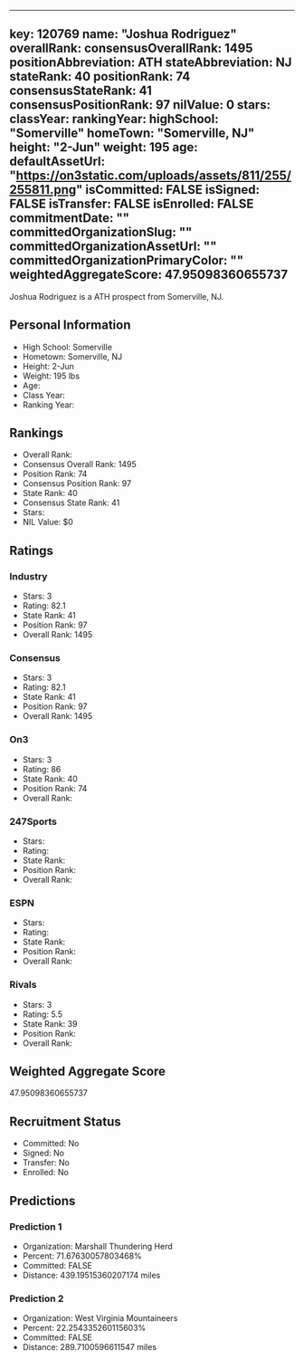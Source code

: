 ---
  key: 120769
  name: "Joshua Rodriguez"
  overallRank: 
  consensusOverallRank: 1495
  positionAbbreviation: ATH
  stateAbbreviation: NJ
  stateRank: 40
  positionRank: 74
  consensusStateRank: 41
  consensusPositionRank: 97
  nilValue: 0
  stars: 
  classYear: 
  rankingYear: 
  highSchool: "Somerville"
  homeTown: "Somerville, NJ"
  height: "2-Jun"
  weight: 195
  age: 
  defaultAssetUrl: "https://on3static.com/uploads/assets/811/255/255811.png"
  isCommitted: FALSE
  isSigned: FALSE
  isTransfer: FALSE
  isEnrolled: FALSE
  commitmentDate: ""
  committedOrganizationSlug: ""
  committedOrganizationAssetUrl: ""
  committedOrganizationPrimaryColor: ""
  weightedAggregateScore: 47.95098360655737
  ---
  
  Joshua Rodriguez is a ATH prospect from Somerville, NJ.
  
  ## Personal Information
  - High School: Somerville
  - Hometown: Somerville, NJ
  - Height: 2-Jun
  - Weight: 195 lbs
  - Age: 
  - Class Year: 
  - Ranking Year: 
  
  ## Rankings
  - Overall Rank: 
  - Consensus Overall Rank: 1495
  - Position Rank: 74
  - Consensus Position Rank: 97
  - State Rank: 40
  - Consensus State Rank: 41
  - Stars: 
  - NIL Value: $0
  
  ## Ratings
  
  ### Industry
  - Stars: 3
  - Rating: 82.1
  - State Rank: 41
  - Position Rank: 97
  - Overall Rank: 1495
  
  ### Consensus
  - Stars: 3
  - Rating: 82.1
  - State Rank: 41
  - Position Rank: 97
  - Overall Rank: 1495
  
  ### On3
  - Stars: 3
  - Rating: 86
  - State Rank: 40
  - Position Rank: 74
  - Overall Rank: 
  
  ### 247Sports
  - Stars: 
  - Rating: 
  - State Rank: 
  - Position Rank: 
  - Overall Rank: 
  
  ### ESPN
  - Stars: 
  - Rating: 
  - State Rank: 
  - Position Rank: 
  - Overall Rank: 
  
  ### Rivals
  - Stars: 3
  - Rating: 5.5
  - State Rank: 39
  - Position Rank: 
  - Overall Rank: 
  
  ## Weighted Aggregate Score
  47.95098360655737
  
  ## Recruitment Status
  - Committed: No
  - Signed: No
  - Transfer: No
  - Enrolled: No
  
  
  
  ## Predictions
  
  ### Prediction 1
  - Organization: Marshall Thundering Herd
  - Percent: 71.67630057803468%
  - Committed: FALSE
  - Distance: 439.19515360207174 miles
  
  ### Prediction 2
  - Organization: West Virginia Mountaineers
  - Percent: 22.254335260115603%
  - Committed: FALSE
  - Distance: 289.7100596611547 miles
  